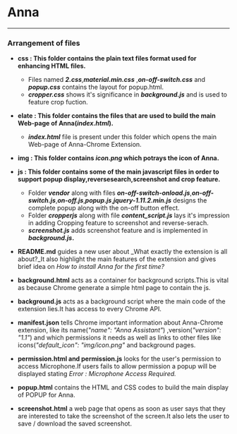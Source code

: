 # Anna
---
### Arrangement of files

* **css : This folder contains the plain text files format used for enhancing HTML files.**   
  * Files named **_2.css_**,**_material.min.css_** ,**_on-off-switch.css_** and **_popup.css_** contains the layout for   popup.html.  
  * **_cropper.css_** shows it's significance in **_background.js_** and is used to feature crop fuction.

* **elate : This folder contains the files that are used to build the main Web-page of Anna(_index.html_).**
  * **_index.html_** file is present under this folder which opens the main Web-page of Anna-Chrome Extension.
  
* **img : This folder contains _icon.png_ which potrays the icon of Anna.**

* **js : This folder contains some of the main javascript files in order to support popup display,reversesearch,screenshot and crop feature.**
  * Folder **_vendor_** along with files **_on-off-switch-onload.js_**,**_on-off-switch.js_**,**_on-off.js_**,**_popup.js_**,**_jquery-1.11.2.min.js_** designs the complete popup along with the on-off button effect.
  * Folder **_cropperjs_** along with file **_content_script.js_** lays it's impression in adding Cropping feature to screenshot and reverse-serach.
  * **_screenshot.js_** adds screenshot feature and is implemented in **_background.js_.**
  
* **README.md** guides a new user about _What exactly the extension is all about?_It also highlight the main features of the extension and gives brief idea on _How to install Anna for the first time?_ 
* **background.html** acts as a container for background scripts.This is vital as because Chrome generate a simple html page to contain the js.
* **background.js** acts as a background script where the main code of the extension lies.It has access to every Chrome API.
* **manifest.json** tells Chrome important information about Anna-Chrome extension, like its name(_"name": "Anna Assistant"_)
,version(_"version": "1.1"_) and which permissions it needs as well as links to other files like icons(_"default_icon": "img/icon.png"_ and background pages.
* **permission.html and permission.js** looks for the user's permission to access Microphone.If users fails to allow permission a popup will be displayed stating _Error : Microphone Access Required._
* **popup.html** contains the HTML and CSS codes to build the main display of POPUP for Anna.
* **screenshot.html** a web page that opens as soon as user says that they are interested to take the screenshot of the screen.It also lets the user to save / download the saved screenshot.
  
  
